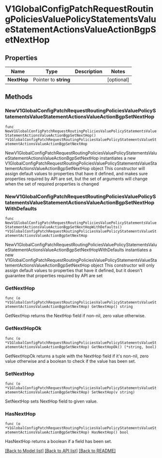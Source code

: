 # V1GlobalConfigPatchRequestRoutingPoliciesValuePolicyStatementsValueStatementActionsValueActionBgpSetNextHop

## Properties

Name | Type | Description | Notes
------------ | ------------- | ------------- | -------------
**NextHop** | Pointer to **string** |  | [optional] 

## Methods

### NewV1GlobalConfigPatchRequestRoutingPoliciesValuePolicyStatementsValueStatementActionsValueActionBgpSetNextHop

`func NewV1GlobalConfigPatchRequestRoutingPoliciesValuePolicyStatementsValueStatementActionsValueActionBgpSetNextHop() *V1GlobalConfigPatchRequestRoutingPoliciesValuePolicyStatementsValueStatementActionsValueActionBgpSetNextHop`

NewV1GlobalConfigPatchRequestRoutingPoliciesValuePolicyStatementsValueStatementActionsValueActionBgpSetNextHop instantiates a new V1GlobalConfigPatchRequestRoutingPoliciesValuePolicyStatementsValueStatementActionsValueActionBgpSetNextHop object
This constructor will assign default values to properties that have it defined,
and makes sure properties required by API are set, but the set of arguments
will change when the set of required properties is changed

### NewV1GlobalConfigPatchRequestRoutingPoliciesValuePolicyStatementsValueStatementActionsValueActionBgpSetNextHopWithDefaults

`func NewV1GlobalConfigPatchRequestRoutingPoliciesValuePolicyStatementsValueStatementActionsValueActionBgpSetNextHopWithDefaults() *V1GlobalConfigPatchRequestRoutingPoliciesValuePolicyStatementsValueStatementActionsValueActionBgpSetNextHop`

NewV1GlobalConfigPatchRequestRoutingPoliciesValuePolicyStatementsValueStatementActionsValueActionBgpSetNextHopWithDefaults instantiates a new V1GlobalConfigPatchRequestRoutingPoliciesValuePolicyStatementsValueStatementActionsValueActionBgpSetNextHop object
This constructor will only assign default values to properties that have it defined,
but it doesn't guarantee that properties required by API are set

### GetNextHop

`func (o *V1GlobalConfigPatchRequestRoutingPoliciesValuePolicyStatementsValueStatementActionsValueActionBgpSetNextHop) GetNextHop() string`

GetNextHop returns the NextHop field if non-nil, zero value otherwise.

### GetNextHopOk

`func (o *V1GlobalConfigPatchRequestRoutingPoliciesValuePolicyStatementsValueStatementActionsValueActionBgpSetNextHop) GetNextHopOk() (*string, bool)`

GetNextHopOk returns a tuple with the NextHop field if it's non-nil, zero value otherwise
and a boolean to check if the value has been set.

### SetNextHop

`func (o *V1GlobalConfigPatchRequestRoutingPoliciesValuePolicyStatementsValueStatementActionsValueActionBgpSetNextHop) SetNextHop(v string)`

SetNextHop sets NextHop field to given value.

### HasNextHop

`func (o *V1GlobalConfigPatchRequestRoutingPoliciesValuePolicyStatementsValueStatementActionsValueActionBgpSetNextHop) HasNextHop() bool`

HasNextHop returns a boolean if a field has been set.


[[Back to Model list]](../README.md#documentation-for-models) [[Back to API list]](../README.md#documentation-for-api-endpoints) [[Back to README]](../README.md)


